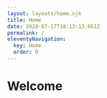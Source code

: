 ```yaml
---
layout: layouts/home.njk
title: Home
date: 2020-07-17T18:13:13.661Z
permalink: /
eleventyNavigation:
  key: Home
  order: 0
---
```

# Welcome